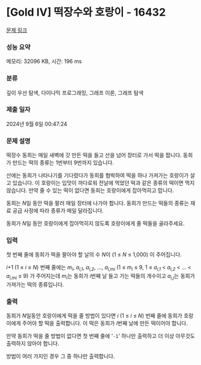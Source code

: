 # [Gold IV] 떡장수와 호랑이 - 16432 

[문제 링크](https://www.acmicpc.net/problem/16432) 

### 성능 요약

메모리: 32096 KB, 시간: 196 ms

### 분류

깊이 우선 탐색, 다이나믹 프로그래밍, 그래프 이론, 그래프 탐색

### 제출 일자

2024년 9월 6일 00:47:24

### 문제 설명

<p>떡장수 동희는 매일 새벽에 갓 만든 떡을 들고 산을 넘어 장터로 가서 떡을 팝니다. 동희가 만드는 떡의 종류는 1번부터 9번까지 있습니다.</p>

<p>산에는 동희가 나타나기를 기다렸다가 동희를 협박하여 떡을 하나 가져가는 호랑이가 살고 있습니다. 이 호랑이는 입맛이 까다로워 전날에 먹었던 떡과 같은 종류의 떡이면 먹지 않습니다. 만약 줄 수 있는 떡이 없다면 동희는 호랑이에게 잡아먹히고 맙니다.</p>

<p>동희는 <em>N</em>일 동안 떡을 팔러 매일 장터에 나가야 합니다. 동희가 만드는 떡들의 종류는 재료 공급 사정에 따라 종류가 매일 달라집니다. </p>

<p>동희가 <em>N</em>일 동안 호랑이에게 잡아먹히지 않도록 호랑이에게 줄 떡들을 골라주세요.</p>

### 입력 

 <p>첫 번째 줄에 동희가 떡을 팔아야 할 날의 수 <em>N</em>이 (1 ≤ <em>N</em> ≤ 1,000) 이 주어집니다.</p>

<p><em>i</em>+1 (1 ≤ <em>i</em> ≤ <em>N</em>) 번째 줄에는 <em>m<sub>i</sub></em>, <em>a<sub>i,1</sub></em>, <em>a<sub>i,2</sub></em>, ..., <em>a<sub>i,mi</sub></em> (1 ≤ <em>m<sub>i</sub></em> ≤ 9, 1 ≤ <em>a<sub>i,1</sub></em> < <em>a<sub>i,2</sub></em> < ... < <em>a<sub>i,mi</sub></em> ≤ 9) 가 주어지는데 <em>m<sub>i</sub></em>는 동희가 <em>i</em>번째 날 들고 가는 떡들의 개수이고 <em>a<sub>i,j</sub></em>는 동희가 가져가는 떡의 종류입니다.</p>

### 출력 

 <p>동희가 <em>N</em>일동안 호랑이에게 떡을 줄 방법이 있다면 <em>i</em> (1 ≤ <em>i</em> ≤ <em>N</em>) 번째 줄에 동희가 호랑이에게 주어야 할 떡을 출력합니다. 이 떡은 동희가 <em>i</em>번째 날에 만든 떡이어야 합니다.</p>

<p>만약 동희가 떡을 줄 방법이 없다면 첫 번째 줄에 '<code>-1</code>' 하나만 출력하고 더 이상 아무것도 출력하지 않아야 합니다. </p>

<p>방법이 여러 가지인 경우 그 중 하나만 출력합니다.</p>

